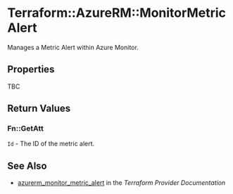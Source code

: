 # Terraform::AzureRM::MonitorMetricAlert

Manages a Metric Alert within Azure Monitor.

## Properties

TBC

## Return Values

### Fn::GetAtt

`Id` - The ID of the metric alert.

## See Also

* [azurerm_monitor_metric_alert](https://www.terraform.io/docs/providers/azurerm/r/monitor_metric_alert.html) in the _Terraform Provider Documentation_